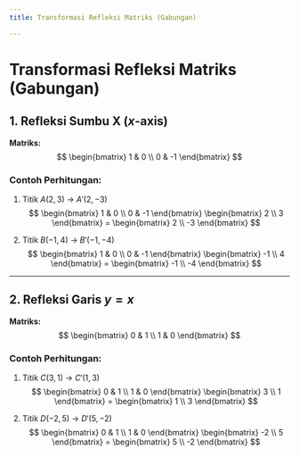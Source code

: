 ```yaml
---
title: Transformasi Refleksi Matriks (Gabungan)

---
```


# Transformasi Refleksi Matriks (Gabungan)

## 1. Refleksi Sumbu X ($x$-axis)
**Matriks:**  
$$
\begin{bmatrix} 
1 & 0 \\ 
0 & -1 
\end{bmatrix}
$$

### Contoh Perhitungan:
1. Titik $A(2,3)$ → $A'(2,-3)$  
   $$
   \begin{bmatrix} 1 & 0 \\ 0 & -1 \end{bmatrix}
   \begin{bmatrix} 2 \\ 3 \end{bmatrix} =
   \begin{bmatrix} 2 \\ -3 \end{bmatrix}
   $$

2. Titik $B(-1,4)$ → $B'(-1,-4)$  
   $$
   \begin{bmatrix} 1 & 0 \\ 0 & -1 \end{bmatrix}
   \begin{bmatrix} -1 \\ 4 \end{bmatrix} =
   \begin{bmatrix} -1 \\ -4 \end{bmatrix}
   $$

---

## 2. Refleksi Garis $y = x$
**Matriks:**  
$$
\begin{bmatrix} 
0 & 1 \\ 
1 & 0 
\end{bmatrix}
$$

### Contoh Perhitungan:
1. Titik $C(3,1)$ → $C'(1,3)$  
   $$
   \begin{bmatrix} 0 & 1 \\ 1 & 0 \end{bmatrix}
   \begin{bmatrix} 3 \\ 1 \end{bmatrix} =
   \begin{bmatrix} 1 \\ 3 \end{bmatrix}
   $$

2. Titik $D(-2,5)$ → $D'(5,-2)$  
   $$
   \begin{bmatrix} 0 & 1 \\ 1 & 0 \end{bmatrix}
   \begin{bmatrix} -2 \\ 5 \end{bmatrix} =
   \begin{bmatrix} 5 \\ -2 \end{bmatrix}
   $$